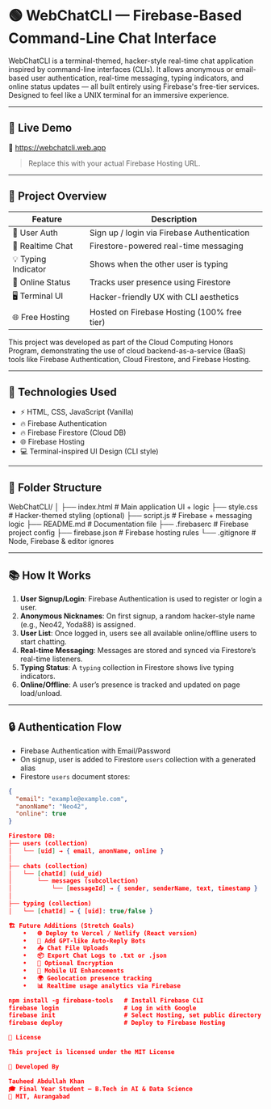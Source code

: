 # 🟢 WebChatCLI — Firebase-Based Command-Line Chat Interface

WebChatCLI is a terminal-themed, hacker-style real-time chat application inspired by command-line interfaces (CLIs). It allows anonymous or email-based user authentication, real-time messaging, typing indicators, and online status updates — all built entirely using Firebase's free-tier services. Designed to feel like a UNIX terminal for an immersive experience.

---

## 🚀 Live Demo

🔗 https://webchatcli.web.app  
> Replace this with your actual Firebase Hosting URL.

---

## 🎯 Project Overview

| Feature             | Description                                                        |
|---------------------|--------------------------------------------------------------------|
| 👤 User Auth         | Sign up / login via Firebase Authentication                        |
| 💬 Realtime Chat     | Firestore-powered real-time messaging                              |
| 💡 Typing Indicator  | Shows when the other user is typing                                |
| 🔌 Online Status     | Tracks user presence using Firestore                               |
| 🖥️ Terminal UI       | Hacker-friendly UX with CLI aesthetics                             |
| 🌐 Free Hosting      | Hosted on Firebase Hosting (100% free tier)                        |

This project was developed as part of the Cloud Computing Honors Program, demonstrating the use of cloud backend-as-a-service (BaaS) tools like Firebase Authentication, Cloud Firestore, and Firebase Hosting.

---

## 🧠 Technologies Used

- ⚡ HTML, CSS, JavaScript (Vanilla)
- 🔥 Firebase Authentication
- 🔥 Firebase Firestore (Cloud DB)
- 🌐 Firebase Hosting
- 💻 Terminal-inspired UI Design (CLI style)

---

## 📂 Folder Structure
WebChatCLI/
│
├── index.html         # Main application UI + logic
├── style.css          # Hacker-themed styling (optional)
├── script.js          # Firebase + messaging logic
├── README.md          # Documentation file
├── .firebaserc        # Firebase project config
├── firebase.json      # Firebase hosting rules
└── .gitignore         # Node, Firebase & editor ignores

---

## 📚 How It Works

1. **User Signup/Login**: Firebase Authentication is used to register or login a user.
2. **Anonymous Nicknames**: On first signup, a random hacker-style name (e.g., Neo42, Yoda88) is assigned.
3. **User List**: Once logged in, users see all available online/offline users to start chatting.
4. **Real-time Messaging**: Messages are stored and synced via Firestore’s real-time listeners.
5. **Typing Status**: A `typing` collection in Firestore shows live typing indicators.
6. **Online/Offline**: A user’s presence is tracked and updated on page load/unload.

---

## 🔒 Authentication Flow

- Firebase Authentication with Email/Password  
- On signup, user is added to Firestore `users` collection with a generated alias  
- Firestore `users` document stores:

```json
{
  "email": "example@example.com",
  "anonName": "Neo42",
  "online": true
}

Firestore DB:
├── users (collection)
│   └── [uid] → { email, anonName, online }
│
├── chats (collection)
│   └── [chatId] (uid_uid)
│       └── messages (subcollection)
│           └── [messageId] → { sender, senderName, text, timestamp }
│
├── typing (collection)
│   └── [chatId] → { [uid]: true/false }

🏗️ Future Additions (Stretch Goals)
	•	🌐 Deploy to Vercel / Netlify (React version)
	•	🧠 Add GPT-like Auto-Reply Bots
	•	📥 Chat File Uploads
	•	📦 Export Chat Logs to .txt or .json
	•	🔐 Optional Encryption
	•	📱 Mobile UI Enhancements
	•	🌍 Geolocation presence tracking
	•	📊 Realtime usage analytics via Firebase

npm install -g firebase-tools   # Install Firebase CLI
firebase login                  # Log in with Google
firebase init                   # Select Hosting, set public directory to your project root
firebase deploy                 # Deploy to Firebase Hosting

📜 License

This project is licensed under the MIT License

👤 Developed By

Tauheed Abdullah Khan
🎓 Final Year Student — B.Tech in AI & Data Science
🏫 MIT, Aurangabad

